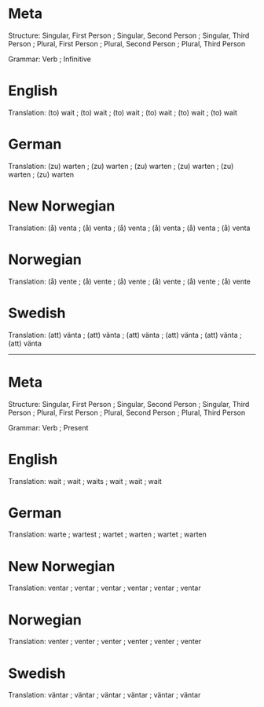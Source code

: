 Meta
====

Structure: Singular, First Person ; Singular, Second Person ; Singular, Third Person ;
           Plural, First Person   ; Plural, Second Person   ; Plural, Third Person

Grammar:   Verb ; Infinitive



English
=======

Translation: (to) wait ; (to) wait ; (to) wait ;
             (to) wait ; (to) wait ; (to) wait



German
======

Translation: (zu) warten ; (zu) warten ; (zu) warten ;
             (zu) warten ; (zu) warten ; (zu) warten



New Norwegian
=============

Translation: (å) venta ; (å) venta ; (å) venta ;
             (å) venta ; (å) venta ; (å) venta



Norwegian
=========

Translation: (å) vente ; (å) vente ; (å) vente ;
             (å) vente ; (å) vente ; (å) vente



Swedish
=======

Translation: (att) vänta ; (att) vänta ; (att) vänta ;
             (att) vänta ; (att) vänta ; (att) vänta



--------------------------------------------------------------------------------

Meta
====

Structure: Singular, First Person ; Singular, Second Person ; Singular, Third Person ;
           Plural, First Person   ; Plural, Second Person   ; Plural, Third Person

Grammar:   Verb ; Present



English
=======

Translation: wait ; wait ; waits ;
             wait ; wait ; wait



German
======

Translation: warte  ; wartest ; wartet ;
             warten ; wartet  ; warten



New Norwegian
=============

Translation: ventar ; ventar ; ventar ;
             ventar ; ventar ; ventar



Norwegian
=========

Translation: venter ; venter ; venter ;
             venter ; venter ; venter



Swedish
=======

Translation: väntar ; väntar ; väntar ;
             väntar ; väntar ; väntar
